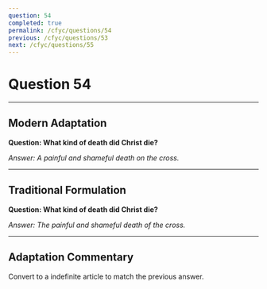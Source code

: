 ```yaml
---
question: 54
completed: true
permalink: /cfyc/questions/54
previous: /cfyc/questions/53
next: /cfyc/questions/55
---
```

# Question 54

---
## Modern Adaptation
**Question: What kind of death did Christ die?**

*Answer: A painful and shameful death on the cross.*

---
## Traditional Formulation
**Question: What kind of death did Christ die?**

*Answer: The painful and shameful death of the cross.*

---
## Adaptation Commentary
Convert to a indefinite article to match the previous answer.